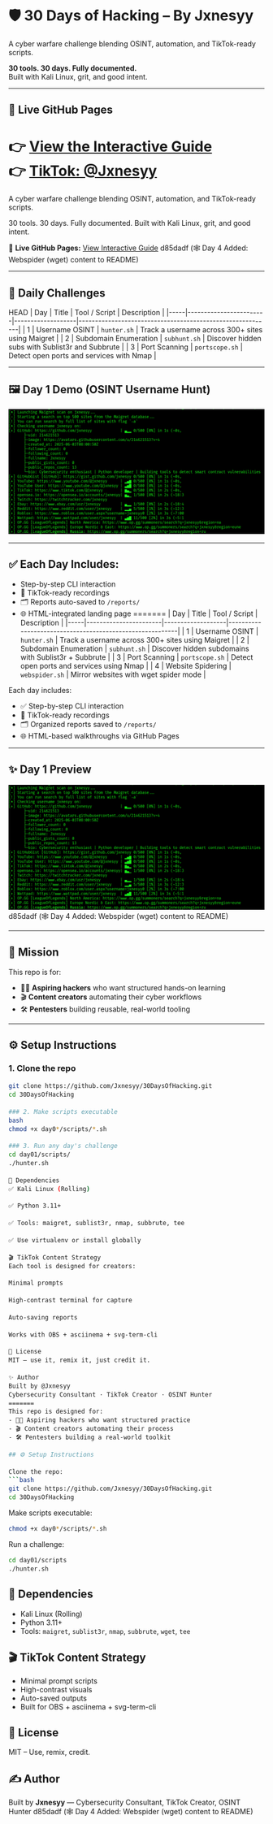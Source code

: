 # 🛡️ 30 Days of Hacking – By Jxnesyy

A cyber warfare challenge blending OSINT, automation, and TikTok-ready scripts.

**30 tools. 30 days. Fully documented.**  
Built with Kali Linux, grit, and good intent.

---

## 🚀 Live GitHub Pages

👉 [**View the Interactive Guide**](https://jxnesyy.github.io/30DaysOfHacking/)  
👉 [**TikTok: @Jxnesyy**](https://tiktok.com/@jxnesyy)
=======
A cyber warfare challenge blending OSINT, automation, and TikTok-ready scripts.

30 tools. 30 days. Fully documented. Built with Kali Linux, grit, and good intent.

🚀 **Live GitHub Pages:** [View Interactive Guide](https://jxnesyy.github.io/30DaysOfHacking)
 d85dadf (🕸️ Day 4 Added: Webspider (wget) content to README)

---

## 📅 Daily Challenges

HEAD
| Day | Title                  | Tool / Script     | Description                                               |
|-----|------------------------|-------------------|-----------------------------------------------------------|
| 1   | Username OSINT         | `hunter.sh`       | Track a username across 300+ sites using Maigret          |
| 2   | Subdomain Enumeration  | `subhunt.sh`      | Discover hidden subs with Sublist3r and Subbrute          |
| 3   | Port Scanning          | `portscope.sh`    | Detect open ports and services with Nmap                  |

---

## 🖼️ Day 1 Demo (OSINT Username Hunt)

![Day 1 Scan](assets/day01_hunter_scan_screenshot.png)


---

## ✅ Each Day Includes:
- Step-by-step CLI interaction
- 🎥 TikTok-ready recordings
- 🗂️ Reports auto-saved to `/reports/`
- 🌐 HTML-integrated landing page
=======
| Day | Title                 | Tool / Script     | Description                                              |
|-----|-----------------------|-------------------|----------------------------------------------------------|
| 1   | Username OSINT        | `hunter.sh`       | Track a username across 300+ sites using Maigret         |
| 2   | Subdomain Enumeration | `subhunt.sh`      | Discover hidden subdomains with Sublist3r + Subbrute     |
| 3   | Port Scanning         | `portscope.sh`    | Detect open ports and services using Nmap                |
| 4   | Website Spidering     | `webspider.sh`    | Mirror websites with wget spider mode                    |

Each day includes:
- ✅ Step-by-step CLI interaction
- 🎥 TikTok-ready recordings
- 🗂️ Organized reports saved to `/reports/`
- 🌐 HTML-based walkthroughs via GitHub Pages

---

## ✨ Day 1 Preview

![Day 1 Screenshot](assets/Day01_hunter_scan_screenshot.png)
d85dadf (🕸️ Day 4 Added: Webspider (wget) content to README)

---

## 🧠 Mission

This repo is for:
- 🧑‍💻 **Aspiring hackers** who want structured hands-on learning  
- 🎬 **Content creators** automating their cyber workflows  
- 🛠️ **Pentesters** building reusable, real-world tooling  

---

## ⚙️ Setup Instructions

### 1. Clone the repo

```bash
git clone https://github.com/Jxnesyy/30DaysOfHacking.git
cd 30DaysOfHacking

### 2. Make scripts executable
bash
chmod +x day0*/scripts/*.sh

### 3. Run any day's challenge
cd day01/scripts/
./hunter.sh

🧩 Dependencies
✅ Kali Linux (Rolling)

✅ Python 3.11+

✅ Tools: maigret, sublist3r, nmap, subbrute, tee

✅ Use virtualenv or install globally

🎬 TikTok Content Strategy
Each tool is designed for creators:

Minimal prompts

High-contrast terminal for capture

Auto-saving reports

Works with OBS + asciinema + svg-term-cli

🪪 License
MIT — use it, remix it, just credit it.

✨ Author
Built by @Jxnesyy
Cybersecurity Consultant · TikTok Creator · OSINT Hunter
=======
This repo is designed for:
- 🧑‍💻 Aspiring hackers who want structured practice
- 🎬 Content creators automating their process
- 🛠️ Pentesters building a real-world toolkit

## ⚙️ Setup Instructions

Clone the repo:
```bash
git clone https://github.com/Jxnesyy/30DaysOfHacking.git
cd 30DaysOfHacking
```

Make scripts executable:
```bash
chmod +x day0*/scripts/*.sh
```

Run a challenge:
```bash
cd day01/scripts
./hunter.sh
```

## 🧩 Dependencies
- Kali Linux (Rolling)
- Python 3.11+
- Tools: `maigret`, `sublist3r`, `nmap`, `subbrute`, `wget`, `tee`

## 🎬 TikTok Content Strategy
- Minimal prompt scripts
- High-contrast visuals
- Auto-saved outputs
- Built for OBS + asciinema + svg-term-cli

## 🪪 License
MIT – Use, remix, credit.

## ✍️ Author
Built by **Jxnesyy** — Cybersecurity Consultant, TikTok Creator, OSINT Hunter
d85dadf (🕸️ Day 4 Added: Webspider (wget) content to README)
